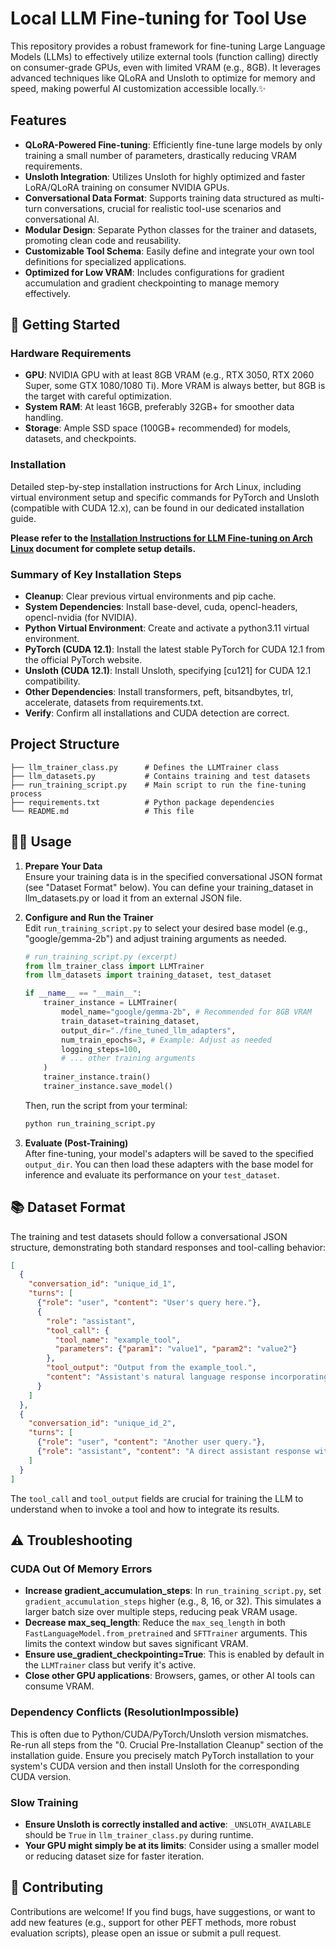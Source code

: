 

# Local LLM Fine-tuning for Tool Use

This repository provides a robust framework for fine-tuning Large Language Models (LLMs) to effectively utilize external tools (function calling) directly on consumer-grade GPUs, even with limited VRAM (e.g., 8GB). It leverages advanced techniques like QLoRA and Unsloth to optimize for memory and speed, making powerful AI customization accessible locally.✨

## Features

- **QLoRA-Powered Fine-tuning**: Efficiently fine-tune large models by only training a small number of parameters, drastically reducing VRAM requirements.
- **Unsloth Integration**: Utilizes Unsloth for highly optimized and faster LoRA/QLoRA training on consumer NVIDIA GPUs.
- **Conversational Data Format**: Supports training data structured as multi-turn conversations, crucial for realistic tool-use scenarios and conversational AI.
- **Modular Design**: Separate Python classes for the trainer and datasets, promoting clean code and reusability.
- **Customizable Tool Schema**: Easily define and integrate your own tool definitions for specialized applications.
- **Optimized for Low VRAM**: Includes configurations for gradient accumulation and gradient checkpointing to manage memory effectively.

## 🚀 Getting Started

### Hardware Requirements

- **GPU**: NVIDIA GPU with at least 8GB VRAM (e.g., RTX 3050, RTX 2060 Super, some GTX 1080/1080 Ti). More VRAM is always better, but 8GB is the target with careful optimization.
- **System RAM**: At least 16GB, preferably 32GB+ for smoother data handling.
- **Storage**: Ample SSD space (100GB+ recommended) for models, datasets, and checkpoints.

### Installation

Detailed step-by-step installation instructions for Arch Linux, including virtual environment setup and specific commands for PyTorch and Unsloth (compatible with CUDA 12.x), can be found in our dedicated installation guide.

**Please refer to the [Installation Instructions for LLM Fine-tuning on Arch Linux](INSTALLATION_GUIDE.md) document for complete setup details.**

### Summary of Key Installation Steps

- **Cleanup**: Clear previous virtual environments and pip cache.
- **System Dependencies**: Install base-devel, cuda, opencl-headers, opencl-nvidia (for NVIDIA).
- **Python Virtual Environment**: Create and activate a python3.11 virtual environment.
- **PyTorch (CUDA 12.1)**: Install the latest stable PyTorch for CUDA 12.1 from the official PyTorch website.
- **Unsloth (CUDA 12.1)**: Install Unsloth, specifying [cu121] for CUDA 12.1 compatibility.
- **Other Dependencies**: Install transformers, peft, bitsandbytes, trl, accelerate, datasets from requirements.txt.
- **Verify**: Confirm all installations and CUDA detection are correct.

## Project Structure

```
├── llm_trainer_class.py      # Defines the LLMTrainer class
├── llm_datasets.py           # Contains training and test datasets
├── run_training_script.py    # Main script to run the fine-tuning process
├── requirements.txt          # Python package dependencies
└── README.md                 # This file
```

## 🏃‍♀️ Usage

1. **Prepare Your Data**  
   Ensure your training data is in the specified conversational JSON format (see "Dataset Format" below). You can define your training_dataset in llm_datasets.py or load it from an external JSON file.

2. **Configure and Run the Trainer**  
   Edit `run_training_script.py` to select your desired base model (e.g., "google/gemma-2b") and adjust training arguments as needed.

   ```python
   # run_training_script.py (excerpt)
   from llm_trainer_class import LLMTrainer
   from llm_datasets import training_dataset, test_dataset

   if __name__ == "__main__":
       trainer_instance = LLMTrainer(
           model_name="google/gemma-2b", # Recommended for 8GB VRAM
           train_dataset=training_dataset,
           output_dir="./fine_tuned_llm_adapters",
           num_train_epochs=3, # Example: Adjust as needed
           logging_steps=100,
           # ... other training arguments
       )
       trainer_instance.train()
       trainer_instance.save_model()
   ```

   Then, run the script from your terminal:
   ```bash
   python run_training_script.py
   ```

3. **Evaluate (Post-Training)**  
   After fine-tuning, your model's adapters will be saved to the specified `output_dir`. You can then load these adapters with the base model for inference and evaluate its performance on your `test_dataset`.

## 📚 Dataset Format

The training and test datasets should follow a conversational JSON structure, demonstrating both standard responses and tool-calling behavior:

```json
[
  {
    "conversation_id": "unique_id_1",
    "turns": [
      {"role": "user", "content": "User's query here."},
      {
        "role": "assistant",
        "tool_call": {
          "tool_name": "example_tool",
          "parameters": {"param1": "value1", "param2": "value2"}
        },
        "tool_output": "Output from the example_tool.",
        "content": "Assistant's natural language response incorporating tool output."
      }
    ]
  },
  {
    "conversation_id": "unique_id_2",
    "turns": [
      {"role": "user", "content": "Another user query."},
      {"role": "assistant", "content": "A direct assistant response without a tool call."}
    ]
  }
]
```

The `tool_call` and `tool_output` fields are crucial for training the LLM to understand when to invoke a tool and how to integrate its results.

## ⚠️ Troubleshooting

### CUDA Out Of Memory Errors

- **Increase gradient_accumulation_steps**: In `run_training_script.py`, set `gradient_accumulation_steps` higher (e.g., 8, 16, or 32). This simulates a larger batch size over multiple steps, reducing peak VRAM usage.
- **Decrease max_seq_length**: Reduce the `max_seq_length` in both `FastLanguageModel.from_pretrained` and `SFTTrainer` arguments. This limits the context window but saves significant VRAM.
- **Ensure use_gradient_checkpointing=True**: This is enabled by default in the `LLMTrainer` class but verify it's active.
- **Close other GPU applications**: Browsers, games, or other AI tools can consume VRAM.

### Dependency Conflicts (ResolutionImpossible)

This is often due to Python/CUDA/PyTorch/Unsloth version mismatches. Re-run all steps from the "0. Crucial Pre-Installation Cleanup" section of the installation guide. Ensure you precisely match PyTorch installation to your system's CUDA version and then install Unsloth for the corresponding CUDA version.

### Slow Training

- **Ensure Unsloth is correctly installed and active**: `_UNSLOTH_AVAILABLE` should be `True` in `llm_trainer_class.py` during runtime.
- **Your GPU might simply be at its limits**: Consider using a smaller model or reducing dataset size for faster iteration.

## 🤝 Contributing

Contributions are welcome! If you find bugs, have suggestions, or want to add new features (e.g., support for other PEFT methods, more robust evaluation scripts), please open an issue or submit a pull request.